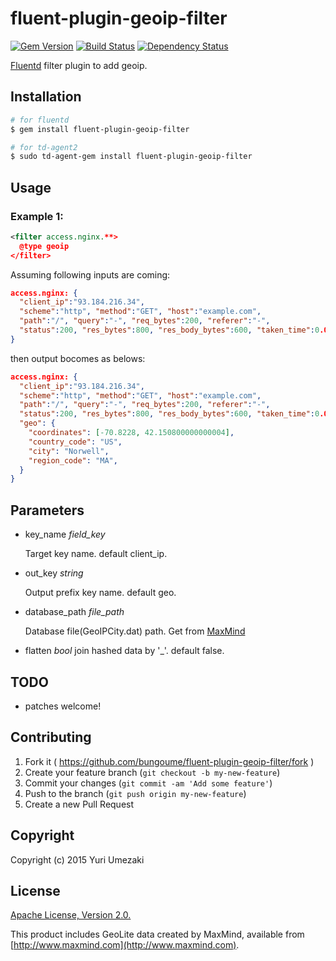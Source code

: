 # fluent-plugin-geoip-filter

[![Gem Version](https://badge.fury.io/rb/fluent-plugin-geoip-filter.svg)](https://badge.fury.io/rb/fluent-plugin-geoip-filter)
[![Build Status](https://travis-ci.org/bungoume/fluent-plugin-geoip-filter.svg?branch=master)](https://travis-ci.org/bungoume/fluent-plugin-geoip-filter)
[![Dependency Status](https://gemnasium.com/bungoume/fluent-plugin-geoip-filter.svg)](https://gemnasium.com/bungoume/fluent-plugin-geoip-filter)

[Fluentd](http://fluentd.org) filter plugin to add geoip.


## Installation

```bash
# for fluentd
$ gem install fluent-plugin-geoip-filter

# for td-agent2
$ sudo td-agent-gem install fluent-plugin-geoip-filter
```


## Usage

### Example 1:

```xml
<filter access.nginx.**>
  @type geoip
</filter>
```

Assuming following inputs are coming:

```json
access.nginx: {
  "client_ip":"93.184.216.34",
  "scheme":"http", "method":"GET", "host":"example.com",
  "path":"/", "query":"-", "req_bytes":200, "referer":"-",
  "status":200, "res_bytes":800, "res_body_bytes":600, "taken_time":0.001, "user_agent":"Mozilla/5.0"
}
```

then output bocomes as belows:

```json
access.nginx: {
  "client_ip":"93.184.216.34",
  "scheme":"http", "method":"GET", "host":"example.com",
  "path":"/", "query":"-", "req_bytes":200, "referer":"-",
  "status":200, "res_bytes":800, "res_body_bytes":600, "taken_time":0.001, "user_agent":"Mozilla/5.0",
  "geo": {
    "coordinates": [-70.8228, 42.150800000000004],
    "country_code": "US",
    "city": "Norwell",
    "region_code": "MA",
  }
}
```


## Parameters
- key_name *field_key*

    Target key name. default client_ip.

- out_key *string*

    Output prefix key name. default geo.

- database_path *file_path*

    Database file(GeoIPCity.dat) path.
    Get from [MaxMind](http://dev.maxmind.com/geoip/legacy/geolite/)

- flatten *bool*
    join hashed data by '_'. default false.


## TODO

* patches welcome!


## Contributing

1. Fork it ( https://github.com/bungoume/fluent-plugin-geoip-filter/fork )
2. Create your feature branch (`git checkout -b my-new-feature`)
3. Commit your changes (`git commit -am 'Add some feature'`)
4. Push to the branch (`git push origin my-new-feature`)
5. Create a new Pull Request


## Copyright

Copyright (c) 2015 Yuri Umezaki


## License

[Apache License, Version 2.0.](http://www.apache.org/licenses/LICENSE-2.0)

This product includes GeoLite data created by MaxMind, available from 
[http://www.maxmind.com](http://www.maxmind.com).

